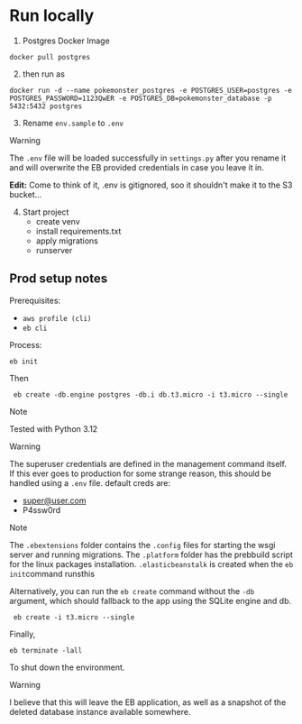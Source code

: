# Run locally

1. Postgres Docker Image
```
docker pull postgres
```
2. then run as
```
docker run -d --name pokemonster_postgres -e POSTGRES_USER=postgres -e POSTGRES_PASSWORD=1123QwER -e POSTGRES_DB=pokemonster_database -p 5432:5432 postgres
```

3. Rename `env.sample` to `.env`
> [!WARNING]
> The `.env` file will be loaded successfully in `settings.py` after you rename it and will overwrite the EB provided credentials in case you leave it in. 
>
> __Edit:__ Come to think of it, .env is gitignored, soo it shouldn't make it to the S3 bucket...

4. Start project
   - create venv
   - install requirements.txt
   - apply migrations
   - runserver

## Prod setup notes
Prerequisites:
- `aws profile (cli)`
- `eb cli`

Process:

```
eb init
```

Then
 ```
  eb create -db.engine postgres -db.i db.t3.micro -i t3.micro --single
  ```
> [!NOTE]
> Tested with Python 3.12

> [!WARNING]
> The superuser credentials are defined in the management command itself. If this ever goes to production for some strange reason, this should be handled using a `.env` file. default creds are:
> - super@user.com
>-  P4ssw0rd

> [!NOTE]
The `.ebextensions` folder contains the `.config` files for starting the wsgi server and running  migrations. The `.platform`  folder has the prebbuild script for the linux packages installation. `.elasticbeanstalk` is created when the `eb init`command runsthis


Alternatively, you can run the `eb create` command without the `-db` argument, which should fallback to the app using the SQLite engine and db.

 ```
  eb create -i t3.micro --single
  ```

Finally, 

```
eb terminate -lall
```

To shut down the environment.

  > [!WARNING]
I believe that this will leave the EB application, as well as a snapshot of the deleted database instance available somewhere.